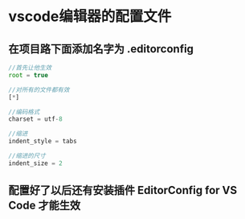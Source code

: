 # vscode编辑器的配置文件

## 在项目路下面添加名字为 .editorconfig

```javascript
//首先让他生效
root = true

//对所有的文件都有效
[*]

//编码格式
charset = utf-8

//缩进
indent_style = tabs

//缩进的尺寸
indent_size = 2

```

## 配置好了以后还有安装插件 EditorConfig for VS Code 才能生效